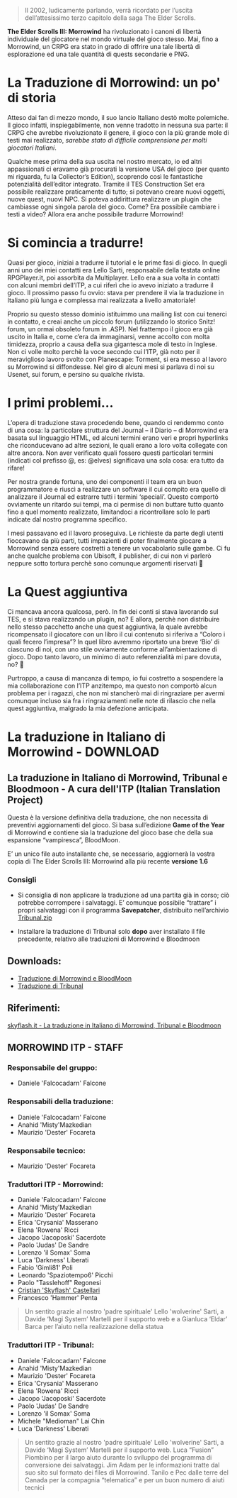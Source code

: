 > Il 2002, ludicamente parlando, verrà ricordato per l’uscita dell’attesissimo terzo capitolo della saga The Elder Scrolls.

**The Elder Scrolls III: Morrowind** ha rivoluzionato i canoni di libertà individuale del giocatore nel mondo virtuale del gioco stesso. Mai, fino a Morrowind, un CRPG era stato in grado di offrire una tale libertà di esplorazione ed una tale quantità di quests secondarie e PNG.

# La Traduzione di Morrowind: un po' di storia

Atteso dai fan di mezzo mondo, il suo lancio Italiano destò molte polemiche. Il gioco infatti, inspiegabilmente, non venne tradotto in nessuna sua parte: il CRPG che avrebbe rivoluzionato il genere, il gioco con la più grande mole di testi mai realizzato, _sarebbe stato di difficile comprensione per molti giocatori Italiani_.

Qualche mese prima della sua uscita nel nostro mercato, io ed altri appassionati ci eravamo già procurati la versione USA del gioco (per quanto mi riguarda, fu la Collector’s Edition), scoprendo così le fantastiche potenzialità dell’editor integrato. Tramite il TES Construction Set era possibile realizzare praticamente di tutto; si potevano creare nuovi oggetti, nuove quest, nuovi NPC. Si poteva addirittura realizzare un plugin che cambiasse ogni singola parola del gioco. Come? Era possibile cambiare i testi a video? Allora era anche possibile tradurre Morrowind!

# Si comincia a tradurre!

Quasi per gioco, iniziai a tradurre il tutorial e le prime fasi di gioco. In quegli anni uno dei miei contatti era Lello Sarti, responsabile della testata online RPGPlayer.it, poi assorbita da Multiplayer. Lello era a sua volta in contatti con alcuni membri dell’ITP, a cui riferì che io avevo iniziato a tradurre il gioco. Il prossimo passo fu ovvio: stava per prendere il via la traduzione in Italiano più lunga e complessa mai realizzata a livello amatoriale!

Proprio su questo stesso dominio istituimmo una mailing list con cui tenerci in contatto, e creai anche un piccolo forum (utilizzando lo storico Snitz! forum, un ormai obsoleto forum in .ASP). Nel frattempo il gioco era già uscito in Italia e, come c’era da immaginarsi, venne accolto con molta timidezza, proprio a causa della sua gigantesca mole di testo in Inglese. Non ci volle molto perchè la voce secondo cui l’ITP, già noto per il meraviglioso lavoro svolto con Planescape: Torment, si era messo al lavoro su Morrowind si diffondesse. Nel giro di alcuni mesi si parlava di noi su Usenet, sui forum, e persino su qualche rivista.

# I primi problemi…

L’opera di traduzione stava procedendo bene, quando ci rendemmo conto di una cosa: la particolare struttura del Journal – il Diario – di Morrowind era basata sul linguaggio HTML, ed alcuni termini erano veri e propri hyperlinks che riconducevano ad altre sezioni, le quali erano a loro volta collegate con altre ancora. Non aver verificato quali fossero questi particolari termini (indicati col prefisso @, es: @elves) significava una sola cosa: era tutto da rifare!

Per nostra grande fortuna, uno dei componenti il team era un buon programmatore e riuscì a realizzare un software il cui compito era quello di analizzare il Journal ed estrarre tutti i termini ‘speciali’. Questo comportò ovviamente un ritardo sui tempi, ma ci permise di non buttare tutto quanto fino a quel momento realizzato, limitandoci a ricontrollare solo le parti indicate dal nostro programma specifico.

I mesi passavano ed il lavoro proseguiva. Le richieste da parte degli utenti fioccavano da più parti, tutti impazienti di poter finalmente giocare a Morrowind senza essere costretti a tenere un vocabolario sulle gambe. Ci fu anche qualche problema con Ubisoft, il publisher, di cui non vi parlerò neppure sotto tortura perchè sono comunque argomenti riservati 🙂

# La Quest aggiuntiva

Ci mancava ancora qualcosa, però. In fin dei conti si stava lavorando sul TES, e si stava realizzando un plugin, no? E allora, perchè non distribuire nello stesso pacchetto anche una quest aggiuntiva, la quale avrebbe ricompensato il giocatore con un libro il cui contenuto si riferiva a “Coloro i quali fecero l’impresa”? In quel libro avremmo riportato una breve ‘Bio’ di ciascuno di noi, con uno stile ovviamente conforme all’ambientazione di gioco. Dopo tanto lavoro, un minimo di auto referenzialità mi pare dovuta, no? 🙂

Purtroppo, a causa di mancanza di tempo, io fui costretto a sospendere la mia collaborazione con l’ITP anzitempo, ma questo non comportò alcun problema per i ragazzi, che non mi stancherò mai di ringraziare per avermi comunque incluso sia fra i ringraziamenti nelle note di rilascio che nella quest aggiuntiva, malgrado la mia defezione anticipata.

# La traduzione in Italiano di Morrowind - DOWNLOAD

## La traduzione in Italiano di Morrowind, Tribunal e Bloodmoon - A cura dell'ITP (Italian Translation Project)

Questa è la versione definitiva della traduzione, che non necessita di preventivi aggiornamenti del gioco. Si basa sull’edizione **Game of the Year** di Morrowind e contiene sia la traduzione del gioco base che della sua espansione “vampiresca”, BloodMoon. 

E’ un unico file auto installante che, se necessario, aggiornerà la vostra copia di The Elder Scrolls III: Morrowind alla più recente **versione 1.6**

### Consigli

- Si consiglia di non applicare la traduzione ad una partita già in corso; ciò potrebbe corrompere i salvataggi. E’ comunque possibile “trattare” i propri salvataggi con il programma **Savepatcher**, distribuito nell’archivio [Tribunal.zip](assets/tribunal/Tribunal.zip)

- Installare la traduzione di Tribunal solo **dopo** aver installato il file precedente, relativo alle traduzioni di Morrowind e Bloodmoon

## Downloads:

- [Traduzione di Morrowind e BloodMoon](assets/morrowind/Morrowind_Bloodmoon_ITA_WinXP2K.zip)
- [Traduzione di Tribunal](assets/tribunal/Tribunal.zip)

## Riferimenti: 

[skyflash.it - La traduzione in Italiano di Morrowind, Tribunal e Bloodmoon](https://www.skyflash.it/traduzione-italiano-morrowind-tribunal-bloodmoon/3581/)

## MORROWIND ITP - STAFF

### Responsabile del gruppo:

- Daniele 'Falcocadarn' Falcone

### Responsabili della traduzione:

- Daniele 'Falcocadarn' Falcone
- Anahid 'Misty'Mazkedian
- Maurizio 'Dester' Focareta

### Responsabile tecnico:

- Maurizio 'Dester' Focareta

### Traduttori ITP - Morrowind:

- Daniele 'Falcocadarn' Falcone
- Anahid 'Misty'Mazkedian
- Maurizio 'Dester' Focareta
- Erica 'Crysania'  Masserano
- Elena 'Rowena' Ricci
- Jacopo 'Jacoposki' Sacerdote
- Paolo 'Judas' De Sandre
- Lorenzo 'il Somax' Soma
- Luca 'Darkness' Liberati
- Fabio 'Gimli81' Poli
- Leonardo 'Spaziotempo6' Picchi
- Paolo "Tasslehoff" Regonesi
- [Cristian 'Skyflash' Castellari](https://cristiancastellari.it)
- Francesco 'Hammer' Penta

> Un sentito grazie al nostro 'padre spirituale' Lello 'wolverine' Sarti, a Davide ‘Magi System’ Martelli per il supporto web e a Gianluca ‘Eldar’ Barca per l’aiuto nella realizzazione della statua

### Traduttori ITP - Tribunal:

- Daniele 'Falcocadarn' Falcone
- Anahid 'Misty'Mazkedian
- Maurizio 'Dester' Focareta
- Erica 'Crysania'  Masserano
- Elena 'Rowena' Ricci
- Jacopo 'Jacoposki' Sacerdote
- Paolo 'Judas' De Sandre
- Lorenzo 'il Somax' Soma
- Michele "Medioman" Lai Chin
- Luca 'Darkness' Liberati

> Un sentito grazie al nostro 'padre spirituale' Lello 'wolverine' Sarti, a Davide ‘Magi System’ Martelli per il supporto web.
Luca “Fusion” Piombino per il largo aiuto durante lo sviluppo del programma di conversione dei salvataggi. 
Jim Adam per le informazioni tratte dal suo sito sul formato dei files di Morrowind.
Tanilo e Pec dalle terre del Canada per la compagnia “telematica” e per un buon numero di aiuti tecnici
